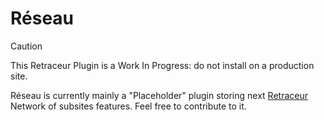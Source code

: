 # Réseau

> [!CAUTION]
> This Retraceur Plugin is a Work In Progress: do not install on a production site.

Réseau is currently mainly a "Placeholder" plugin storing next [Retraceur](https://github.com/retraceur/coeur) Network of subsites features. Feel free to contribute to it.
